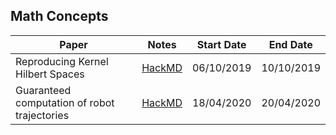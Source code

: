 ## Math Concepts

| Paper | Notes | Start Date | End Date |
| -------- | -------- | -------- | -------- |
| Reproducing Kernel Hilbert Spaces | [HackMD](https://hackmd.io/@FtbpSED3RQWclbmbmkChEA/rkTjKdRMS) | 06/10/2019 |  10/10/2019     |
| Guaranteed computation of robot trajectories | [HackMD](https://hackmd.io/@kZ5m8OgNSouLVUfdO4Vu3w/r1CrveDuI/edit) | 18/04/2020 |  20/04/2020  |
